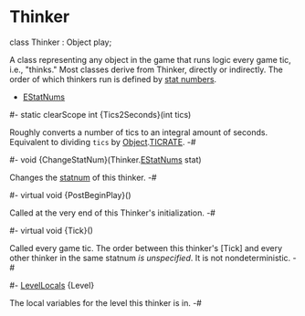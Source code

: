 # Thinker

[TICRATE]: Object.md#memb-TICRATE

[EStatNums]: Thinker/EStatNums.md
[LevelLocals]: LevelLocals.md
[Object]: Object.md

<!-- api-declaration -->
class Thinker : Object play;

<!-- api-definition -->
A class representing any object in the game that runs logic every game
tic, i.e., "thinks." Most classes derive from Thinker, directly or
indirectly. The order of which thinkers run is defined by [stat
numbers][EStatNums].

<!-- api-sub-types -->
* [EStatNums]

<!-- api-class-methods -->
#-
static clearScope int {Tics2Seconds}(int tics)

Roughly converts a number of tics to an integral amount of seconds.
Equivalent to dividing `tics` by [Object].[TICRATE].
-#

<!-- api-instance-methods -->
#-
void {ChangeStatNum}(Thinker.[EStatNums] stat)

Changes the [statnum][EStatNums] of this thinker.
-#

#-
virtual void {PostBeginPlay}()

Called at the very end of this Thinker's initialization.
-#

#-
virtual void {Tick}()

Called every game tic. The order between this thinker's [Tick] and
every other thinker in the same statnum *is unspecified*. It is not
nondeterministic.
-#

<!-- api-members -->
#-
[LevelLocals] {Level}

The local variables for the level this thinker is in.
-#
